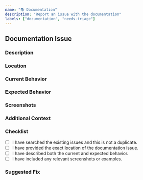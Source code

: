 ```yaml
---
name: "📚 Documentation"
description: "Report an issue with the documentation"
labels: ["documentation", "needs-triage"]
---
```


## Documentation Issue

### Description
<!-- A clear and concise description of what the documentation issue is. -->

### Location
<!-- Where did you find this issue? Please provide the file path or URL. -->

### Current Behavior
<!-- What is currently documented? -->

### Expected Behavior
<!-- What should the documentation say instead? -->

### Screenshots
<!-- If applicable, add screenshots to help explain the issue. -->

### Additional Context
<!-- Add any other context about the documentation issue here. -->

### Checklist
- [ ] I have searched the existing issues and this is not a duplicate.
- [ ] I have provided the exact location of the documentation issue.
- [ ] I have described both the current and expected behavior.
- [ ] I have included any relevant screenshots or examples.

### Suggested Fix
<!-- If you have a suggestion for how to fix the documentation, please describe it here. -->

<!-- Thank you for helping us improve the JAI API documentation! -->
